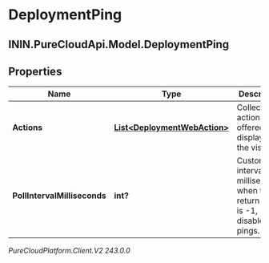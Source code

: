# DeploymentPing

## ININ.PureCloudApi.Model.DeploymentPing

## Properties

|Name | Type | Description | Notes|
|------------ | ------------- | ------------- | -------------|
| **Actions** | [**List&lt;DeploymentWebAction&gt;**](DeploymentWebAction) | Collection of actions to be offered or displayed to the visitor. | [optional] |
| **PollIntervalMilliseconds** | **int?** | Custom poll interval in milliseconds; when the return value is -1, disable pings. | [optional] |



_PureCloudPlatform.Client.V2 243.0.0_

